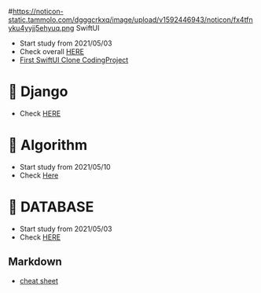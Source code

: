 #https://noticon-static.tammolo.com/dgggcrkxq/image/upload/v1592446943/noticon/fx4tfnyku4yyjj5ehyuq.png SwiftUI

 - Start study from 2021/05/03
 - Check overall [HERE](https://github.com/sudoswift/SwiftUI_Practice)
 - [First SwiftUI Clone CodingProject](https://github.com/sudoswift/SwiftUI_clone_coding_1)

# 📝 Django
 
 - Check [HERE](https://developer.mozilla.org/en-US/docs/Learn/Server-side/Django)

# 📝 Algorithm

 - Start study from 2021/05/10
 - Check [Here](https://github.com/sudoswift/python_algorithm)


# 📝 DATABASE

 - Start study from 2021/05/03
 - Check [HERE](https://www.notion.so/MySQL-28594deb71cf45b5adf53a0a049a8fd3)


## Markdown

 - [cheat sheet](https://github.com/adam-p/markdown-here/wiki/Markdown-Cheatsheet)
